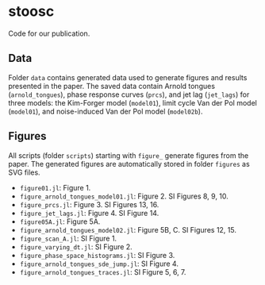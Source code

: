 # stoosc
Code for our publication.

## Data
Folder `data` contains generated data used to generate figures and results presented in the paper. The saved data contain Arnold tongues (`arnold_tongues`), phase response curves (`prcs`), and jet lag (`jet_lags`) for three models: the Kim-Forger model (`model01`), limit cycle Van der Pol model (`model01`), and noise-induced Van der Pol model (`model02b`).

## Figures
All scripts (folder `scripts`) starting with `figure_` generate figures from the paper. The generated figures are automatically stored in folder `figures` as SVG files.
- `figure01.jl`: Figure 1.
- `figure_arnold_tongues_model01.jl`: Figure 2. SI Figures 8, 9, 10.
- `figure_prcs.jl`: Figure 3. SI Figures 13, 16.
- `figure_jet_lags.jl`: Figure 4. SI Figure 14.
- `figure05A.jl`: Figure 5A.
- `figure_arnold_tongues_model02.jl`: Figure 5B, C. SI Figures 12, 15.
- `figure_scan_A.jl`: SI Figure 1.
- `figure_varying_dt.jl`: SI Figure 2.
- `figure_phase_space_histograms.jl`: SI Figure 3.
- `figure_arnold_tongues_sde_jump.jl`: SI Figure 4.
- `figure_arnold_tongues_traces.jl`: SI Figure 5, 6, 7.
